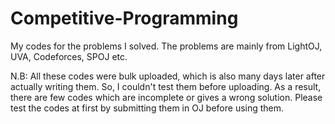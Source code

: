 # Competitive-Programming
My codes for the problems I solved. The problems are mainly from LightOJ, UVA, Codeforces, SPOJ etc. <br/>

N.B: All these codes were bulk uploaded, which is also many days later after actually writing them. So, I couldn't test them before uploading. As a result, there are few codes which are incomplete or gives a wrong solution. Please test the codes at first by submitting them in OJ before using them.
